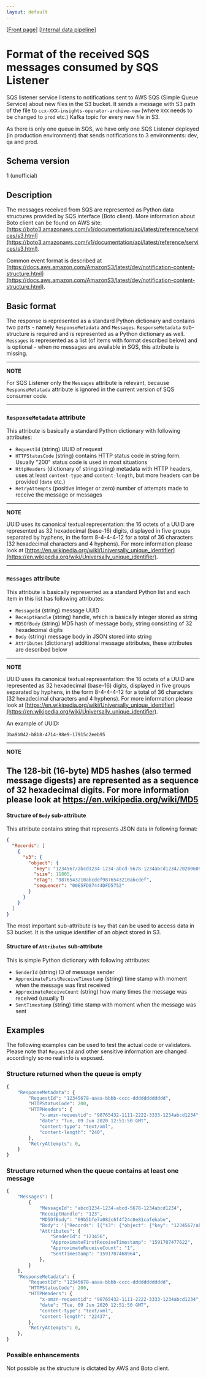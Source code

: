 ```yaml
---
layout: default
---
```

\[[Front page](../index.md)\] \[[Internal data pipeline](../internal_data_pipeline.md)\]

# Format of the received SQS messages consumed by SQS Listener

SQS listener service listens to notifications sent to AWS SQS (Simple Queue
Service) about new files in the S3 bucket. It sends a message with S3 path of
the file to `ccx-XXX-insights-operator-archive-new` (where `XXX` needs to be
changed to `prod` etc.) Kafka topic for every new file in S3.

As there is only one queue in SQS, we have only one SQS Listener deployed (in
production environment) that sends notifications to 3 environments: dev, qa and
prod.

## Schema version

1 (unofficial)

## Description

The messages received from SQS are represented as Python data structures
provided by SQS interface (Boto client). More information about Boto client can
be found on AWS site:
[https://boto3.amazonaws.com/v1/documentation/api/latest/reference/services/s3.html](https://boto3.amazonaws.com/v1/documentation/api/latest/reference/services/s3.html).

Common event format is described at [https://docs.aws.amazon.com/AmazonS3/latest/dev/notification-content-structure.html](https://docs.aws.amazon.com/AmazonS3/latest/dev/notification-content-structure.html).

## Basic format

The response is represented as a standard Python dictionary and contains two
parts - namely `ResponseMetadata` and `Messages`. `ResponseMetadata`
sub-structure is required and is represented as a Python dictionary as well.
`Messages` is represented as a list (of items with format described below) and
is optional - when no messages are available in SQS, this attribute is missing.

---
**NOTE**

For SQS Listener only the `Messages` attribute is relevant, because
`ResponseMetatada` attribute is ignored in the current version of SQS consumer
code.

---

### `ResponseMetadata` attribute

This attribute is basically a standard Python dictionary with following
attributes:

* `RequestId` (string) UUID of request
* `HTTPStatusCode` (string) contains HTTP status code in string form. Usually "200" status code is used in most situations
* `HttpHeaders` (dictionary of string:string) metadata with HTTP headers, uses at least `content-type` and `content-length`, but more headers can be provided (`date` etc.)
* `RetryAttempts` (positive integer or zero) number of attempts made to receive the message or messages

---
**NOTE**

UUID uses its canonical textual representation: the 16 octets of a UUID are
represented as 32 hexadecimal (base-16) digits, displayed in five groups
separated by hyphens, in the form 8-4-4-4-12 for a total of 36 characters (32
hexadecimal characters and 4 hyphens). For more information please look at
[https://en.wikipedia.org/wiki/Universally_unique_identifier](https://en.wikipedia.org/wiki/Universally_unique_identifier).

---

### `Messages` attribute

This attribute is basically represented as a standard Python list and each item
in this list has following attributes:

* `MessageId` (string) message UUID
* `ReceiptHandle` (string) handle, which is basically integer stored as string
* `MD5OfBody` (string) MD5 hash of message body, string consisting of 32 hexadecimal digits
* `Body` (string) message body in JSON stored into string
* `Attributes` (dictionary) additional message attributes, these attributes are described below

---
**NOTE**

UUID uses its canonical textual representation: the 16 octets of a UUID are
represented as 32 hexadecimal (base-16) digits, displayed in five groups
separated by hyphens, in the form 8-4-4-4-12 for a total of 36 characters (32
hexadecimal characters and 4 hyphens). For more information please look at
[https://en.wikipedia.org/wiki/Universally_unique_identifier](https://en.wikipedia.org/wiki/Universally_unique_identifier).

An example of UUID:

```
3ba9b042-b8b8-4714-98e9-17915c2eeb95
```

---
**NOTE**

The 128-bit (16-byte) MD5 hashes (also termed message digests) are represented
as a sequence of 32 hexadecimal digits. For more information please look at
https://en.wikipedia.org/wiki/MD5
---

#### Structure of `Body` sub-attribute

This attribute contains string that represents JSON data in following format:

```json
{
  "Records": [
    {
      "s3": {
        "object": {
          "key": "1234567/abcd1234-1234-abcd-5678-1234abcd1234/20200609125740-1234567890abcdef1234567890abcdef",
          "size": 11805,
          "eTag": "9876543210abcdef9876543210abcdef",
          "sequencer": "00E5FD87444DFD5752"
        }
      }
    }
  ]
}
```

The most important sub-attribute is `key` that can be used to access data in S3
bucket. It is the unique identifier of an object stored in S3.

#### Structure of `Attributes` sub-attribute

This is simple Python dictionary with following attributes:

* `SenderId` (string) ID of message sender
* `ApproximateFirstReceiveTimestamp` (string) time stamp with moment when the message was first received
* `ApproximateReceiveCount` (string) how many times the message was received (usually 1)
* `SentTimestamp` (string) time stamp with moment when the message was sent

## Examples

The following examples can be used to test the actual code or validators.
Please note that `RequestId` and other sensitive information are changed
accordingly so no real info is exposed.

### Structure returned when the queue is empty

```python
{
    "ResponseMetadata": {
        "RequestId": "12345678-aaaa-bbbb-cccc-dddddddddddd",
        "HTTPStatusCode": 200,
        "HTTPHeaders": {
            "x-amzn-requestid": "98765432-1111-2222-3333-1234abcd1234",
            "date": "Tue, 09 Jun 2020 12:51:50 GMT",
            "content-type": "text/xml",
            "content-length": "240",
        },
        "RetryAttempts": 0,
    }
}
```

### Structure returned when the queue contains at least one message

```python
{
    "Messages": [
        {
            "MessageId": "abcd1234-1234-abcd-5678-1234abcd1234",
            "ReceiptHandle": "123",
            "MD5OfBody": "09b5bfe7a082c6f4f24c0e81cafebabe",
            "Body": '{"Records": [{"s3": {"object": {"key": "1234567/abcd1234-1234-abcd-5678-1234abcd1234/20200609125740-1234567890abcdef1234567890abcdef","size": 11805,"eTag": "9876543210abcdef9876543210abcdef","sequencer": "00E5FD87444DFD5752"}}}]}',
            "Attributes": {
                "SenderId": "123456",
                "ApproximateFirstReceiveTimestamp": "1591707477622",
                "ApproximateReceiveCount": "1",
                "SentTimestamp": "1591707468964",
            },
        }
    ],
    "ResponseMetadata": {
        "RequestId": "12345678-aaaa-bbbb-cccc-dddddddddddd",
        "HTTPStatusCode": 200,
        "HTTPHeaders": {
            "x-amzn-requestid": "98765432-1111-2222-3333-1234abcd1234",
            "date": "Tue, 09 Jun 2020 12:51:50 GMT",
            "content-type": "text/xml",
            "content-length": "22437",
        },
        "RetryAttempts": 0,
    },
}
```

### Possible enhancements

Not possible as the structure is dictated by AWS and Boto client.
